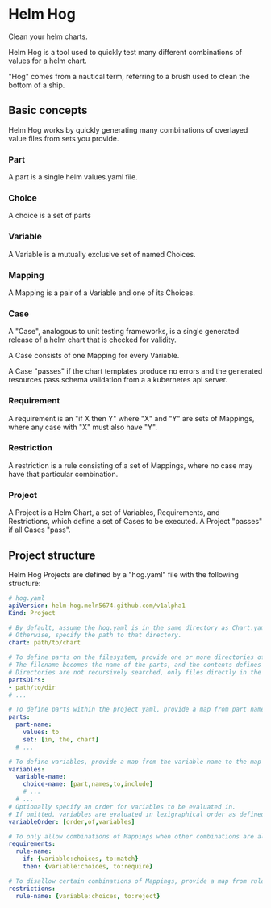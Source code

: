# Helm Hog

Clean your helm charts.

Helm Hog is a tool used to quickly test many different combinations of values for a helm chart.

"Hog" comes from a nautical term, referring to a brush used to clean the bottom of a ship.

## Basic concepts

Helm Hog works by quickly generating many combinations of overlayed value files from sets you provide.

### Part

A part is a single helm values.yaml file.

### Choice

A choice is a set of parts

### Variable

A Variable is a mutually exclusive set of named Choices.

### Mapping

A Mapping is a pair of a Variable and one of its Choices.

### Case

A "Case", analogous to unit testing frameworks, is a single generated release of a helm chart that is checked for validity.

A Case consists of one Mapping for every Variable.

A Case "passes" if the chart templates produce no errors and the generated resources pass schema validation from a a kubernetes api server.

### Requirement

A requirement is an "if X then Y" where "X" and "Y" are sets of Mappings, where any case with "X" must also have "Y".

### Restriction

A restriction is a rule consisting of a set of Mappings, where no case may have that particular combination.

### Project

A Project is a Helm Chart, a set of Variables, Requirements, and Restrictions, which define a set of Cases to be executed. A Project "passes" if all Cases "pass".

## Project structure

Helm Hog Projects are defined by a "hog.yaml" file with the following structure:

```yaml
# hog.yaml
apiVersion: helm-hog.meln5674.github.com/v1alpha1
Kind: Project

# By default, assume the hog.yaml is in the same directory as Chart.yaml and values.yaml.
# Otherwise, specify the path to that directory.
chart: path/to/chart

# To define parts on the filesystem, provide one or more directories of files with .yml or .yaml extensions
# The filename becomes the name of the parts, and the contents defines the values.yaml that is contributed to the case
# Directories are not recursively searched, only files directly in the specified directories are used
partsDirs:
- path/to/dir
# ...

# To define parts within the project yaml, provide a map from part name to a nested YAML object containing the values to contribute to the case
parts:
  part-name:
    values: to
    set: [in, the, chart]
  # ...

# To define variables, provide a map from the variable name to the map of choices, which are themselves maps from the choice name to the list of part names
variables:
  variable-name:
    choice-name: [part,names,to,include]
    # ...
  # ...
# Optionally specify an order for variables to be evaluated in.
# If omitted, variables are evaluated in lexigraphical order as defined by golang string comparison
variableOrder: [order,of,variables] 

# To only allow combinations of Mappings when other combinations are also present, provide a map from rule names to their "if" (combination to match) and "then" (combinations to require if "if" is matched)
requirements:
  rule-name:
    if: {variable:choices, to:match}
    then: {variable:choices, to:require}

# To disallow certain combinations of Mappings, provide a map from rule names to the combinations to reject
restrictions:
  rule-name: {variable:choices, to:reject}
```
